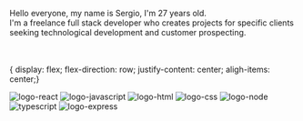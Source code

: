 Hello everyone, my name is Sergio, I'm 27 years old.
<br>
I'm a freelance full stack developer who creates projects for specific clients seeking technological development and customer prospecting.
<br>
<br>
<br>

{
  display: flex;
  flex-direction: row;
  justify-content: center;
  aligh-items: center;}


<img width:50px src="https://img.shields.io/badge/React-20232A?style=for-the-badge&logo=react&logoColor=61DAFB" alt="logo-react">
<img width:50px src="https://img.shields.io/badge/JavaScript-F7DF1E?style=for-the-badge&logo=javascript&logoColor=black" alt="logo-javascript">
<img width:50px src="	https://img.shields.io/badge/HTML5-E34F26?style=for-the-badge&logo=html5&logoColor=white" alt="logo-html">
<img width:50px src="https://img.shields.io/badge/CSS3-1572B6?style=for-the-badge&logo=css3&logoColor=white" alt="logo-css">
<img width:50px src="https://img.shields.io/badge/Node.js-43853D?style=for-the-badge&logo=node.js&logoColor=white" alt="logo-node">
<img width:50px src="https://img.shields.io/badge/TypeScript-007ACC?style=for-the-badge&logo=typescript&logoColor=white" alt="typescript">
<img width:50px src="https://img.shields.io/badge/Express.js-404D59?style=for-the-badge" alt="logo-express">
